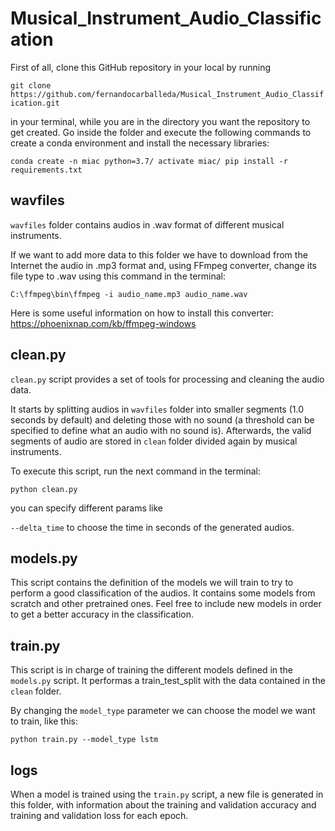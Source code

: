 # Musical_Instrument_Audio_Classification

First of all, clone this GitHub repository in your local by running

``git clone https://github.com/fernandocarballeda/Musical_Instrument_Audio_Classification.git``

in your terminal, while you are in the directory you want the repository to get created. Go inside the folder and execute the following commands to create a conda environment and install the necessary libraries:

``
conda create -n miac python=3.7/
activate miac/
pip install -r requirements.txt
``

## wavfiles

``wavfiles`` folder contains audios in .wav format of different musical instruments.

If we want to add more data to this folder we have to download from the Internet the audio in .mp3 format and, using FFmpeg converter, change its file type to .wav using this command in the terminal:

``C:\ffmpeg\bin\ffmpeg -i audio_name.mp3 audio_name.wav``

Here is some useful information on how to install this converter: https://phoenixnap.com/kb/ffmpeg-windows

## clean.py

``clean.py`` script provides a set of tools for processing and cleaning the audio data.

It starts by splitting audios in ``wavfiles`` folder into smaller segments (1.0 seconds by default) and deleting those with no sound (a threshold can be specified to define what an audio with no sound is). Afterwards, the valid segments of audio are stored in ``clean`` folder divided again by musical instruments.

To execute this script, run the next command in the terminal:

``python clean.py``

you can specify different params like

``--delta_time`` to choose the time in seconds of the generated audios.

## models.py

This script contains the definition of the models we will train to try to perform a good classification of the audios. It contains some models from scratch and other pretrained ones. Feel free to include new models in order to get a better accuracy in the classification.

## train.py

This script is in charge of training the different models defined in the ``models.py`` script. It performas a train_test_split with the data contained in the ``clean`` folder.

By changing the ``model_type`` parameter we can choose the model we want to train, like this:

``python train.py --model_type lstm``

## logs

When a model is trained using the ``train.py`` script, a new file is generated in this folder, with information about the training and validation accuracy and training and validation loss for each epoch.
